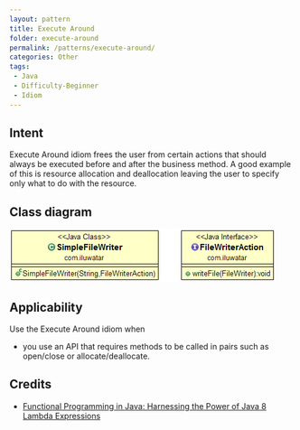 ```yaml
---
layout: pattern
title: Execute Around
folder: execute-around
permalink: /patterns/execute-around/
categories: Other
tags:
 - Java
 - Difficulty-Beginner
 - Idiom
---
```


## Intent
Execute Around idiom frees the user from certain actions that
should always be executed before and after the business method. A good example
of this is resource allocation and deallocation leaving the user to specify
only what to do with the resource.

## Class diagram
![alt text](./etc/execute-around.png "Execute Around")

## Applicability
Use the Execute Around idiom when

* you use an API that requires methods to be called in pairs such as open/close or allocate/deallocate.

## Credits
* [Functional Programming in Java: Harnessing the Power of Java 8 Lambda Expressions](http://www.amazon.com/Functional-Programming-Java-Harnessing-Expressions/dp/1937785467/ref=sr_1_1)
